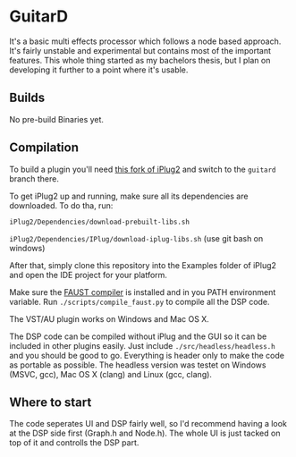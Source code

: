 # GuitarD

It's a basic multi effects processor which follows a node based approach.
It's fairly unstable and experimental but contains most of the important features.
This whole thing started as my bachelors thesis, but I plan on developing it further to a point where it's usable.

## Builds
No pre-build Binaries yet.

## Compilation
To build a plugin you'll need [this fork of iPlug2](https://github.com/TobiasKozel/iPlug2) and switch to the `guitard` branch there.

To get iPlug2 up and running, make sure all its dependencies are downloaded. To do tha, run:

`iPlug2/Dependencies/download-prebuilt-libs.sh`

`iPlug2/Dependencies/IPlug/download-iplug-libs.sh` (use git bash on windows)

After that, simply clone this repository into the Examples folder of iPlug2 and open the IDE project for your platform.

Make sure the [FAUST compiler](https://github.com/grame-cncm/faust/releases) is installed and in you PATH environment variable. Run `./scripts/compile_faust.py` to compile all the DSP code.

The VST/AU plugin works on Windows and Mac OS X.

The DSP code can be compiled without iPlug and the GUI so it can be included in other plugins easily. Just include `./src/headless/headless.h` and you should be good to go. Everything is header only to make the code as portable as possible. The headless version was testet on Windows (MSVC, gcc), Mac OS X (clang) and Linux (gcc, clang).

## Where to start

The code seperates UI and DSP fairly well, so I'd recommend having a look at the DSP side first (Graph.h and Node.h). The whole UI is just tacked on top of it and controlls the DSP part.

